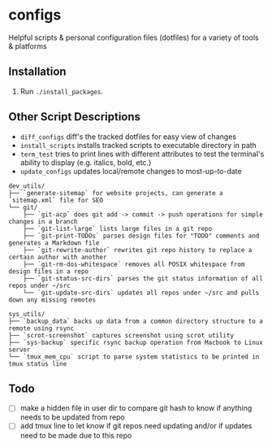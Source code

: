 # configs

Helpful scripts & personal configuration files (dotfiles) for a variety of tools & platforms

## Installation

1. Run `./install_packages`.

## Other Script Descriptions

- `diff_configs` diff's the tracked dotfiles for easy view of changes
- `install_scripts` installs tracked scripts to executable directory in path
- `term_test` tries to print lines with different attributes to test the terminal's ability to display (e.g. italics, bold, etc.)
- `update_configs` updates local/remote changes to most-up-to-date

```
dev_utils/  
├── `generate-sitemap` for website projects, can generate a `sitemap.xml` file for SEO  
└── git/  
    ├── `git-acp` does git add -> commit -> push operations for simple changes in a branch  
    ├── `git-list-large` lists large files in a git repo  
    ├── `git-print-TODOs` parses design files for "TODO" comments and generates a Markdown file  
    ├── `git-rewrite-author` rewrites git repo history to replace a certain author with another  
    ├── `git-rm-dos-whitespace` removes all POSIX whitespace from design files in a repo  
    ├── `git-status-src-dirs` parses the git status information of all repos under ~/src  
    └── `git-update-src-dirs` updates all repos under ~/src and pulls down any missing remotes
```

```
sys_utils/  
├── `backup_data` backs up data from a common directory structure to a remote using rsync  
├── `scrot-screenshot` captures screenshot using scrot utility  
├── `sys-backup` specific rsync backup operation from Macbook to Linux server  
└── `tmux_mem_cpu` script to parse system statistics to be printed in tmux status line  
```

## Todo

- [ ] make a hidden file in user dir to compare git hash to know if anything needs to be updated from repo
- [ ] add tmux line to let know if git repos need updating and/or if updates need to be made due to this repo
